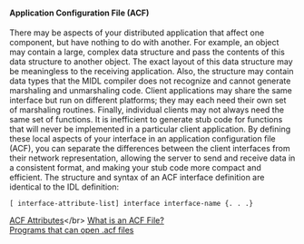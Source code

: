 #### Application Configuration File (ACF)
There may be aspects of your distributed application that affect one component, but have nothing to do with another. For example, an object may contain a large, complex data structure and pass the contents of this data structure to another object. The exact layout of this data structure may be meaningless to the receiving application. Also, the structure may contain data types that the MIDL compiler does not recognize and cannot generate marshaling and unmarshaling code.
Client applications may share the same interface but run on different platforms; they may each need their own set of marshaling routines. Finally, individual clients may not always need the same set of functions. It is inefficient to generate stub code for functions that will never be implemented in a particular client application.
By defining these local aspects of your interface in an application configuration file (ACF), you can separate the differences between the client interfaces from their network representation, allowing the server to send and receive data in a consistent format, and making your stub code more compact and efficient.
The structure and syntax of an ACF interface definition are identical to the IDL definition:
```
[ interface-attribute-list] interface interface-name {. . .}
```
 
[ACF Attributes](https://msdn.microsoft.com/en-us/library/windows/desktop/aa366717(v=vs.85).aspx)</br>
[What is an ACF File?](https://www.lifewire.com/acf-file-2619468)</br>
[Programs that can open .acf files](http://extension.nirsoft.net/acf)
